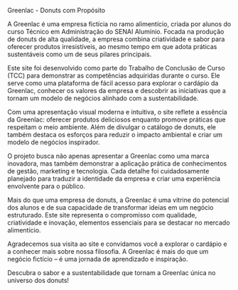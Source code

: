 Greenlac - Donuts com Propósito

A Greenlac é uma empresa fictícia no ramo alimentício, criada por alunos do curso Técnico em Administração do SENAI Alumínio. Focada na produção de donuts de alta qualidade, a empresa combina criatividade e sabor para oferecer produtos irresistíveis, ao mesmo tempo em que adota práticas sustentáveis como um de seus pilares principais.

Este site foi desenvolvido como parte do Trabalho de Conclusão de Curso (TCC) para demonstrar as competências adquiridas durante o curso. Ele serve como uma plataforma de fácil acesso para explorar o cardápio da Greenlac, conhecer os valores da empresa e descobrir as iniciativas que a tornam um modelo de negócios alinhado com a sustentabilidade.

Com uma apresentação visual moderna e intuitiva, o site reflete a essência da Greenlac: oferecer produtos deliciosos enquanto promove práticas que respeitam o meio ambiente. Além de divulgar o catálogo de donuts, ele também destaca os esforços para reduzir o impacto ambiental e criar um modelo de negócios inspirador.

O projeto busca não apenas apresentar a Greenlac como uma marca inovadora, mas também demonstrar a aplicação prática de conhecimentos de gestão, marketing e tecnologia. Cada detalhe foi cuidadosamente planejado para traduzir a identidade da empresa e criar uma experiência envolvente para o público.

Mais do que uma empresa de donuts, a Greenlac é uma vitrine do potencial dos alunos e de sua capacidade de transformar ideias em um negócio estruturado. Este site representa o compromisso com qualidade, criatividade e inovação, elementos essenciais para se destacar no mercado alimentício.

Agradecemos sua visita ao site e convidamos você a explorar o cardápio e a conhecer mais sobre nossa filosofia. A Greenlac é mais do que um negócio fictício – é uma jornada de aprendizado e inspiração.

Descubra o sabor e a sustentabilidade que tornam a Greenlac única no universo dos donuts!
